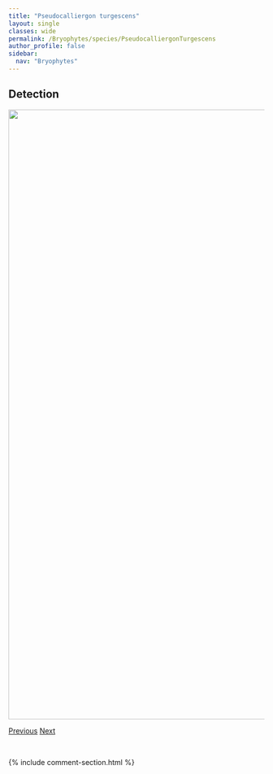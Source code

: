 ```yaml
---
title: "Pseudocalliergon turgescens"
layout: single
classes: wide
permalink: /Bryophytes/species/PseudocalliergonTurgescens
author_profile: false
sidebar:
  nav: "Bryophytes"
---
```


<h2>Detection</h2>

<a href="https://drive.google.com/uc?export=view&id=1zb5uTaFkHIK1loK-uXbLuTBkGJnFv9_g">
<img src="https://drive.google.com/uc?export=view&id=1zb5uTaFkHIK1loK-uXbLuTBkGJnFv9_g" height = "1200" width = "800">
</a>


<a href="/DevelopmentWebsite/Bryophytes/species/PseudocalliergonBrevifolium" class="pagination--pager" title="Pseudocalliergon brevifolium">Previous</a> <a href="/DevelopmentWebsite/Bryophytes/species/PseudocampyliumRadicale" class="pagination--pager" title="Pseudocampylium radicale">Next</a>

<p>&nbsp;</p>

{% include comment-section.html %}
